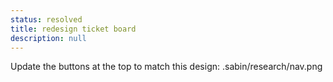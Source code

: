```yaml
---
status: resolved
title: redesign ticket board
description: null
---
```


Update the buttons at the top to match this design: .sabin/research/nav.png
